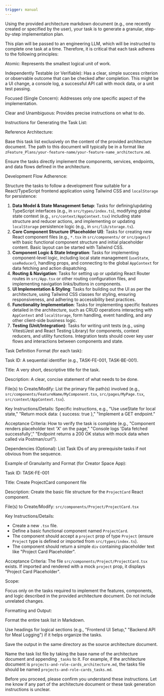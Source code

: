 ```yaml
---
trigger: manual
---
```


Using the provided architecture markdown document (e.g., one recently created or specified by the user), your task is to generate a granular, step-by-step implementation plan.

This plan will be passed to an engineering LLM, which will be instructed to complete one task at a time. Therefore, it is critical that each task adheres to the following principles:

Atomic: Represents the smallest logical unit of work.

Independently Testable (or Verifiable): Has a clear, simple success criterion or observable outcome that can be checked after completion. This might be a UI change, a console log, a successful API call with mock data, or a unit test passing.

Focused (Single Concern): Addresses only one specific aspect of the implementation.

Clear and Unambiguous: Provides precise instructions on what to do.

Instructions for Generating the Task List:

Reference Architecture:

Base this task list exclusively on the content of the provided architecture document. The path to this document will typically be in a format like `zFeature_Plans/your-feature-name/your-feature-name_architecture.md`.

Ensure the tasks directly implement the components, services, endpoints, and data flows defined in the architecture.

Development Flow Adherence:

Structure the tasks to follow a development flow suitable for a React/TypeScript frontend application using Tailwind CSS and `localStorage` for persistence:

1.  **Data Model & State Management Setup**: Tasks for defining/updating TypeScript interfaces (e.g., in `src/types/index.ts`), modifying global state context (e.g., `src/context/AppContext.tsx`) including state structure and reducer actions, and implementing or updating `localStorage` persistence logic (e.g., in `src/lib/storage.ts`).
2.  **Core Component Structure (Placeholder UI)**: Tasks for creating new React component files (e.g., `*.tsx` in `src/components/` or `src/pages/`) with basic functional component structure and initial placeholder content. Basic layout can be started with Tailwind CSS.
3.  **Component Logic & State Integration**: Tasks for implementing component-level logic, including local state management (`useState`, `useReducer`), handling props, and connecting to the global `AppContext` for data fetching and action dispatching.
4.  **Routing & Navigation**: Tasks for setting up or updating React Router routes in `src/App.tsx` or other routing configuration files, and implementing navigation links/buttons in components.
5.  **UI Implementation & Styling**: Tasks for building out the UI as per the architecture, using Tailwind CSS classes for styling, ensuring responsiveness, and adhering to accessibility best practices.
6.  **Functionality Implementation**: Tasks for implementing specific features detailed in the architecture, such as CRUD operations interacting with `AppContext` and `localStorage`, form handling, event handling, and any other client-side business logic.
7.  **Testing (Unit/Integration)**: Tasks for writing unit tests (e.g., using Vitest/Jest and React Testing Library) for components, context reducers, and utility functions. Integration tests should cover key user flows and interactions between components and state.

Task Definition Format (for each task):

Task ID: A sequential identifier (e.g., TASK-FE-001, TASK-BE-001).

Title: A very short, descriptive title for the task.

Description: A clear, concise statement of what needs to be done.

File(s) to Create/Modify: List the primary file path(s) involved (e.g., `src/components/FeatureName/MyComponent.tsx`, `src/pages/MyPage.tsx`, `src/context/AppContext.tsx`).

Key Instructions/Details: Specific instructions, e.g., "Use useState for local state," "Return mock data: { success: true }," "Implement a GET endpoint."

Acceptance Criteria: How to verify the task is complete (e.g., "Component renders placeholder text 'X' on the page," "Console logs 'Data fetched successfully'," "Endpoint returns a 200 OK status with mock data when called via Postman/curl").

Dependencies (Optional): List Task IDs of any prerequisite tasks if not obvious from the sequence.

Example of Granularity and Format (for Creator Space App):

Task ID: TASK-FE-001

Title: Create ProjectCard component file

Description: Create the basic file structure for the `ProjectCard` React component.

File(s) to Create/Modify: `src/components/Project/ProjectCard.tsx`

Key Instructions/Details:

- Create a new `.tsx` file.
- Define a basic functional component named `ProjectCard`.
- The component should accept a `project` prop of type `Project` (ensure `Project` type is defined or imported from `src/types/index.ts`).
- The component should return a simple `div` containing placeholder text like "Project Card Placeholder".

Acceptance Criteria: The file `src/components/Project/ProjectCard.tsx` exists. If imported and rendered with a mock `project` prop, it displays "Project Card Placeholder".

Scope:

Focus only on the tasks required to implement the features, components, and logic described in the provided architecture document. Do not include unrelated changes.

Formatting and Output:

Format the entire task list in Markdown.

Use headings for logical sections (e.g., "Frontend UI Setup," "Backend API for Meal Logging") if it helps organize the tasks.

Save the output in the same directory as the source architecture document.

Name the task list file by taking the base name of the architecture document and appending `_tasks` to it. For example, if the architecture document is `projects-and-role-cards_architecture.md`, the tasks file should be named `projects-and-role-cards_tasks.md`.

Before you proceed, please confirm you understand these instructions. Let me know if any part of the architecture document or these task generation instructions is unclear.